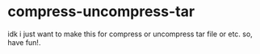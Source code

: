 # compress-uncompress-tar
idk i just want to make this for compress or uncompress tar file or etc. 
so, have fun!.
